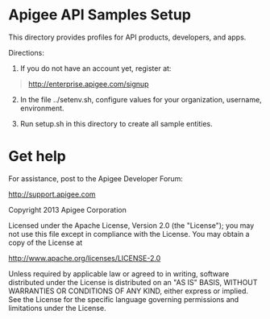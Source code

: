 # Apigee API Samples Setup

This directory provides profiles for API products, developers, and apps.

Directions:

1. If you do not have an account yet, register at: 
>http://enterprise.apigee.com/signup

2. In the file ../setenv.sh, configure values for your
organization, username, environment.

3. Run setup.sh in this directory to create all sample entities.

# Get help

For assistance, post to the Apigee Developer Forum:

http://support.apigee.com

Copyright 2013 Apigee Corporation

Licensed under the Apache License, Version 2.0 (the "License"); you may not use
this file except in compliance with the License. You may obtain a copy
of the License at

http://www.apache.org/licenses/LICENSE-2.0

Unless required by applicable law or agreed to in writing, software
distributed under the License is distributed on an "AS IS" BASIS,
WITHOUT WARRANTIES OR CONDITIONS OF ANY KIND, either express or implied.
See the License for the specific language governing permissions and
limitations under the License.


